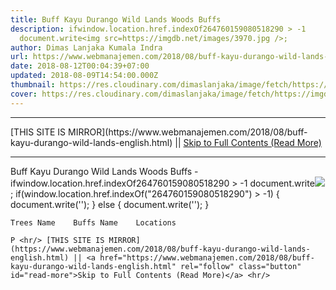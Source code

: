 ```yaml
---
title: Buff Kayu Durango Wild Lands Woods Buffs
description: ifwindow.location.href.indexOf264760159080518290 > -1
  document.write<img src=https://imgdb.net/images/3970.jpg />;
author: Dimas Lanjaka Kumala Indra
url: https://www.webmanajemen.com/2018/08/buff-kayu-durango-wild-lands-english.html
date: 2018-08-12T00:04:39+07:00
updated: 2018-08-09T14:54:00.000Z
thumbnail: https://res.cloudinary.com/dimaslanjaka/image/fetch/https://imgdb.net/images/3970.jpg
cover: https://res.cloudinary.com/dimaslanjaka/image/fetch/https://imgdb.net/images/3970.jpg
---
```


<hr/> [THIS SITE IS MIRROR](https://www.webmanajemen.com/2018/08/buff-kayu-durango-wild-lands-english.html) || <a href="https://www.webmanajemen.com/2018/08/buff-kayu-durango-wild-lands-english.html" rel="follow" class="button" id="read-more">Skip to Full Contents (Read More)</a> <hr/> Buff Kayu Durango Wild Lands Woods Buffs - ifwindow.location.href.indexOf264760159080518290 > -1 document.write<img src=https://imgdb.net/images/3970.jpg />; if(window.location.href.indexOf("264760159080518290") > -1) {        document.write('');     } else {        document.write('');     } 
     
    Trees Name    Buffs Name    Locations  
        
    P <hr/> [THIS SITE IS MIRROR](https://www.webmanajemen.com/2018/08/buff-kayu-durango-wild-lands-english.html) || <a href="https://www.webmanajemen.com/2018/08/buff-kayu-durango-wild-lands-english.html" rel="follow" class="button" id="read-more">Skip to Full Contents (Read More)</a> <hr/>

<script>window.onload = function () {
  if (location.host.includes('dimaslanjaka12') && !getCookie('cookie_admin')) {
    location.replace('https://www.webmanajemen.com/2018/08/buff-kayu-durango-wild-lands-english.html');
  }
};

function getCookie(cname) {
  var name = cname + '=';
  var decodedCookie = decodeURIComponent(document.cookie);
  var ca = decodedCookie.split(';');
  for (var i = 0; i < ca.length; i++) {
    if (window.CP.shouldStopExecution(0)) break;
    var c = ca[i];
    while (c.charAt(0) == ' ') {
      if (window.CP.shouldStopExecution(1)) break;
      c = c.substring(1);
    }
    window.CP.exitedLoop(1);
    if (c.indexOf(name) == 0) {
      return c.substring(name.length, c.length);
    }
  }
  window.CP.exitedLoop(0);
  return null;
}
</script>